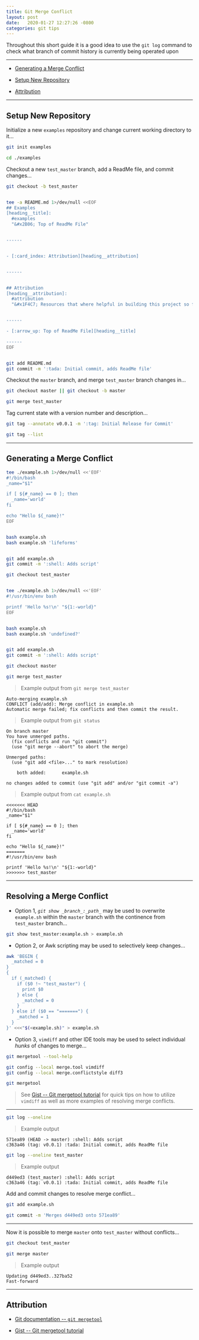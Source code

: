 ```yaml
---
title: Git Merge Conflict
layout: post
date:   2020-01-27 12:27:26 -0800
categories: git tips
---
```



Throughout this short guide it is a good idea to use the `git log` command to check what branch of commit history is currently being operated upon


------


- [Generating a Merge Conflict]

- [Setup New Repository]

- [Attribution]


------


## Setup New Repository
[Setup New Repository]: #setup-new-repository

Initialize a new `examples` repository and change current working directory to it...


```Bash
git init examples

cd ./examples
```


Checkout a new `test_master` branch, add a ReadMe file, and commit changes...


```Bash
git checkout -b test_master


tee -a README.md 1>/dev/null <<EOF
## Examples
[heading__title]:
  #examples
  "&#x2B06; Top of ReadMe File"


------


- [:card_index: Attribution][heading__attribution]


------


## Attribution
[heading__attribution]:
  #attribution
  "&#x1F4C7; Resources that where helpful in building this project so far."


------

- [:arrow_up: Top of ReadMe File][heading__title]

------
EOF


git add README.md
git commit -m ':tada: Initial commit, adds ReadMe file'
```


Checkout the `master` branch, and merge `test_master` branch changes in...


```Bash
git checkout master || git checkout -b master

git merge test_master
```


Tag current state with a version number and description...


```Bash
git tag --annotate v0.0.1 -m ':tag: Initial Release for Commit'

git tag --list
```


___


## Generating a Merge Conflict
[Generating a Merge Conflict]: #generating-a-merge-conflict


```Bash
tee ./example.sh 1>/dev/null <<'EOF'
#!/bin/bash
_name="$1"

if [ ${#_name} == 0 ]; then
  _name='world'
fi

echo "Hello ${_name}!"
EOF


bash example.sh
bash example.sh 'lifeforms'


git add example.sh
git commit -m ':shell: Adds script'
```


```Bash
git checkout test_master


tee ./example.sh 1>/dev/null <<'EOF'
#!/usr/bin/env bash

printf 'Hello %s!\n' "${1:-world}"
EOF


bash example.sh
bash example.sh 'undefined?'


git add example.sh
git commit -m ':shell: Adds script'
```


```Bash
git checkout master

git merge test_master
```


> Example output from `git merge test_master`


```
Auto-merging example.sh
CONFLICT (add/add): Merge conflict in example.sh
Automatic merge failed; fix conflicts and then commit the result.
```


> Example output from `git status`


```
On branch master
You have unmerged paths.
  (fix conflicts and run "git commit")
  (use "git merge --abort" to abort the merge)

Unmerged paths:
  (use "git add <file>..." to mark resolution)

	both added:      example.sh

no changes added to commit (use "git add" and/or "git commit -a")
```

> Example output from `cat example.sh`


```
<<<<<<< HEAD
#!/bin/bash
_name="$1"

if [ ${#_name} == 0 ]; then
  _name='world'
fi

echo "Hello ${_name}!"
=======
#!/usr/bin/env bash

printf 'Hello %s!\n' "${1:-world}"
>>>>>>> test_master
```

___


## Resolving a Merge Conflict
[Resolving a Merge Conflict]: #resolving-a-merge-conflict


- Option 1, _`git show _branch_:_path_`_ may be used to overwrite `example.sh` within the `master` branch with the continence from `test_master` branch...


```Bash
git show test_master:example.sh > example.sh
```


- Option 2, or Awk scripting may be used to selectively keep changes...


```Bash
awk 'BEGIN {
  _matched = 0
}
{
  if (_matched) {
    if ($0 !~ "test_master") {
      print $0
    } else {
      _matched = 0
    }
  } else if ($0 == "=======") {
    _matched = 1
  }
}' <<<"$(<example.sh)" > example.sh
```


- Option 3, `vimdiff` and other IDE tools may be used to select individual _hunks_ of changes to merge...


```Bash
git mergetool --tool-help

git config --local merge.tool vimdiff
git config --local merge.conflictstyle diff3

git mergetool
```


> See [Gist -- Git mergetool tutorial](https://gist.github.com/karenyyng/f19ff75c60f18b4b8149) for quick tips on how to utilize `vimdiff` as well as more examples of resolving merge conflicts.


------


```Bash
git log --oneline
```


> Example output


```
571ea89 (HEAD -> master) :shell: Adds script
c363a46 (tag: v0.0.1) :tada: Initial commit, adds ReadMe file
```


```Bash
git log --oneline test_master
```


> Example output


```
d449ed3 (test_master) :shell: Adds script
c363a46 (tag: v0.0.1) :tada: Initial commit, adds ReadMe file
```


Add and commit changes to resolve merge conflict...


```Bash
git add example.sh

git commit -m 'Merges d449ed3 onto 571ea89'
```


------


Now it is possible to merge `master` onto `test_master` without conflicts...


```Bash
git checkout test_master

git merge master
```


> Example output


```
Updating d449ed3..327ba52
Fast-forward
```


___


## Attribution
[Attribution]: #attribution


- [Git documentation -- `git mergetool`](https://www.git-scm.com/docs/git-mergetool)

- [Gist -- Git mergetool tutorial](https://gist.github.com/karenyyng/f19ff75c60f18b4b8149)
